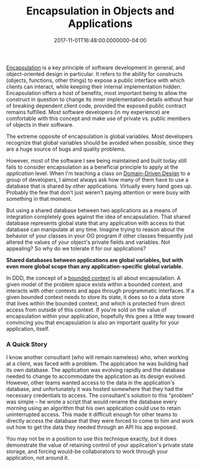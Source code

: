 ﻿---
title: Encapsulation in Objects and Applications
date: "2017-11-01T16:48:00.0000000-04:00"
description: Encapsulation is a key principle of software development in
featuredImage: /img/encapsulation-in-objects-and-applications.png
---

[Encapsulation](http://deviq.com/encapsulation/) is a key principle of software development in general, and object-oriented design in particular. It refers to the ability for constructs (objects, functions, other things) to expose a public interface with which clients can interact, while keeping their internal implementation hidden. Encapsulation offers a host of benefits, most important being to allow the construct in question to change its inner implementation details without fear of breaking dependent client code, provided the exposed public contract remains fulfilled. Most software developers (in my experience) are comfortable with this concept and make use of private vs. public members of objects in their software.

The extreme opposite of encapsulation is global variables. Most developers recognize that global variables should be avoided when possible, since they are a huge source of bugs and quality problems.

However, most of the software I see being maintained and built today still fails to consider encapsulation as a beneficial principle to apply at the *application* level. When I'm teaching a class on [Domain-Driven Design](http://bit.ly/ddd-fundamentals) to a group of developers, I almost always ask how many of them have to use a database that is shared by other applications. Virtually every hand goes up. Probably the few that don't just weren't paying attention or were busy with something in that moment.

But using a shared database between two applications as a means of integration completely goes against the idea of encapsulation. That shared database represents global state that any application with access to that database can manipulate at any time. Imagine trying to reason about the behavior of your classes in your OO program if other classes frequently just altered the values of your object's private fields and variables. Not appealing? So why do we tolerate it for our applications?

**Shared databases between applications are global variables, but with even more global scope than any application-specific global variable.**

In DDD, the concept of a [bounded context](http://deviq.com/bounded-context/) is all about encapsulation. A given model of the problem space exists within a bounded context, and interacts with other contexts and apps through programmatic interfaces. If a given bounded context needs to store its state, it does so to a data store that lives within the bounded context, and which is protected from direct access from outside of this context. If you're sold on the value of encapsulation *within* your application, hopefully this goes a little way toward convincing you that encapsulation is also an important quality for your application, itself.

### A Quick Story

I know another consultant (who will remain nameless) who, when working at a client, was faced with a problem. The application he was building had its own database. The application was evolving rapidly and the database needed to change to accommodate the application as its design evolved. However, other teams wanted access to the data in the application's database, and unfortunately it was hosted somewhere that they had the necessary credentials to access. The consultant's solution to this "problem" was simple – he wrote a script that would rename the database every morning using an algorithm that his own application could use to retain uninterrupted access. This made it difficult enough for other teams to directly access the database that they were forced to come to him and work out how to get the data they needed through an API his app exposed.

You may not be in a position to use this technique exactly, but it does demonstrate the value of retaining control of your application's private state storage, and forcing would-be collaborators to work through your application, not around it.

